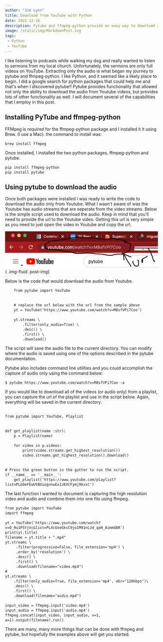 ```yaml
---
author: "Jim Lynn"
title: Download from YouTube with Python
date: 2022-12-16
description: Pytube and ffmpeg-python provide an easy way to download and view YouTube videos and audio only files. 
image: /static/img/MarkdownPost.svg
tags:
 - Python
 - YouTube
---
```


I like listening to podcasts while walking my dog and really wanted to listen to sermons from my 
local church.  Unfortunately, the sermons are only full videos on YouTube.  Extracting only the audio 
is what began my journey to pytube and ffmpeg-python. I like Python, and it seemed like a likely place to begin.   I did a google 
search for python packages that could help me and that's when I discovered pytube!!  Pytube provides functionality that allowed
not only the ability to download the audio from Youtube videos,  but provides lots of other functionality as well. 
I will document several of the capabilities that I employ in this post.

## Installing PyTube and ffmpeg-python 

FFMpeg is required for the ffmpeg-python package and I installed it it using Brew.  (I use a Mac).
the command to install was:
```code
brew install ffmpeg
```
Once installed, I installed the two python packages, ffmpeg-python and pytube. 
```code
pip install ffmpeg-python
pip install pytube
```
## Using pytube to download the audio 

Once both packages were installed I was ready to write the code to download the audio only
from Youtube.  What I wasn't aware of was the Youtube has audio streams that are seperate from 
the video streams.  Below is the simple script used to download the audio.  Keep in mind that you'll need
to provide the url to the Youtube video.  Getting this url is very simple as you need to just open the video 
in Youtube and copy the url.  

![Screen image with url](/static/img/requiredURL.png "Required url"){ .img-fluid .post-img}

Below is the code that would download the audio from Youtube. 
```code
    from pytube import YouTube

    
    # replace the url below with the url from the sample above 
    yt = YouTube('https://www.youtube.com/watch?v=M8sfVPi7Coo')

    yt.streams \
        .filter(only_audio=True) \
        .desc() \
        .first() \
        .download()
```
The script will save the audio file to the current directory.  You can modify where the 
audio is saved using one of the options described in the
pytube documentation.  

Pytube also includes command line utilities and you could accomplish
the capture of audio only using the command below:

```code
$ pytube https://www.youtube.com/watch?v=M8sfVPi7Coo -a
```

If you would like to download all of the videos (or audio only) from a 
playlist, you can capture the url of the playlist and use in
the script below.  Again, everything will be saved in the current
directory.  
```code

from pytube import YouTube, Playlist


def get_playlist(name :str):
    p = Playlist(name)

    for video in p.videos:
        print(video.streams.get_highest_resolution())
        video.streams.get_highest_resolution().download()


# Press the green button in the gutter to run the script.
if __name__ == '__main__':
    get_playlist('https://www.youtube.com/playlist?list=PLGOeFEwUtBUiognnwEx1zKXCFymj9kxsC')

```
The last function I wanted to document is capturing the
high resolution video and audio and combine them into one file using 
ffmpeg.  

```code
from pytube import YouTube
import ffmpeg

yt = YouTube('https://www.youtube.com/watch?v=O_9u1P5YjVc&list=PL4cUxeGkcC9joIM91nLzd_qaH_AimmdAR')
print(yt.title)
filename = yt.title + ".mp4"
yt.streams \
     .filter(progressive=False, file_extension='mp4') \
     .order_by('resolution') \
     .desc() \
     .first() \
     .download(filename="video.mp4")
#
yt.streams \
    .filter(only_audio=True, file_extension='mp4', abr="128kbps")\
    .desc() \
    .first() \
    .download(filename="audio.mp4")

input_video = ffmpeg.input('video.mp4')
input_audio = ffmpeg.input('audio.mp4')
ffmpeg.concat(input_video, input_audio, v=1, a=1).output(filename).run()

```
There are many, many more things that can be done with ffmpeg and
pytube, but hopefully the examples above will get you started.


